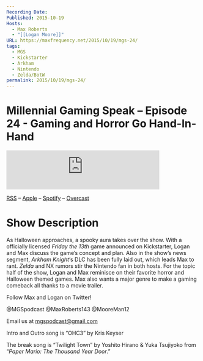 ```yaml
---
Recording Date: 
Published: 2015-10-19
Hosts:
  - Max Roberts
  - "[[Logan Moore]]"
URL: https://maxfrequency.net/2015/10/19/mgs-24/
tags:
  - MGS
  - Kickstarter
  - Arkham
  - Nintendo
  - Zelda/BotW
permalink: 2015/10/19/mgs-24/
---
```

# Millennial Gaming Speak – Episode 24 - Gaming and Horror Go Hand-In-Hand

<iframe src="https://podcasters.spotify.com/pod/show/millennialgamingspeak/embed/episodes/Episode-24-Gaming-and-Horror-Go-Hand-In-Hand-e1adht1/a-a6ts45k" height="102px" width="400px" frameborder="0" scrolling="no"></iframe>

[RSS](https://anchor.fm/s/74aa3858/podcast/rss) – [Apple](https://podcasts.apple.com/us/podcast/episode-3-gdc-wrap-up/id1000915981?i=1000542222515) – [Spotify](https://open.spotify.com/episode/7wePXT4Bt22LWifVLx3n8y) – [Overcast](https://overcast.fm/+EtIgeWxEU)
# Show Description

As Halloween approaches, a spooky aura takes over the show. With a officially licensed *Friday the 13th* game announced on Kickstarter, Logan and Max discuss the game’s concept and plan. Also in the show’s news segment, *Arkham Knight*‘s DLC has been fully laid out, which leads Max to rant. *Zelda* and NX rumors stir the Nintendo fan in both hosts. For the topic half of the show, Logan and Max reminisce on their favorite horror and Halloween themed games. Max also wants a major genre to make a gaming comeback all thanks to a movie trailer.

Follow Max and Logan on Twitter!

@MGSpodcast
@MaxRoberts143
@MooreMan12

Email us at mgspodcast@gmail.com

Intro and Outro song is “OHC3” by Kris Keyser

The break song is “Twilight Town” by Yoshito Hirano & Yuka Tsujiyoko from “*Paper Mario: The Thousand Year Door*.”